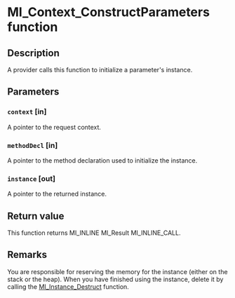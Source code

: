 # MI_Context_ConstructParameters function

## Description

A provider calls this function to initialize a parameter's instance.

## Parameters

### `context` [in]

A pointer to the request context.

### `methodDecl` [in]

A pointer to the method declaration used to initialize the instance.

### `instance` [out]

A pointer to the returned instance.

## Return value

This function returns MI_INLINE MI_Result MI_INLINE_CALL.

## Remarks

You are responsible for reserving the memory for the instance (either on the stack or the heap). When you have finished using the instance, delete it by calling the [MI_Instance_Destruct](https://learn.microsoft.com/previous-versions/windows/desktop/api/mi/nf-mi-mi_instance_destruct) function.